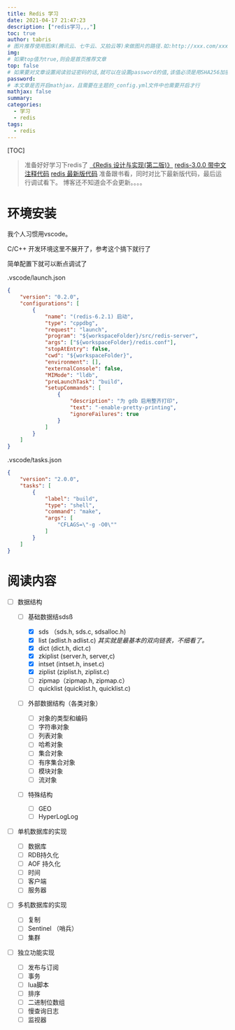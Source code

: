 ```yaml
---
title: Redis 学习
date: 2021-04-17 21:47:23
description: ["redis学习,,,"]
toc: true
author: tabris
# 图片推荐使用图床(腾讯云、七牛云、又拍云等)来做图片的路径.如:http://xxx.com/xxx.jpg
img:
# 如果top值为true,则会是首页推荐文章
top: false
# 如果要对文章设置阅读验证密码的话,就可以在设置password的值,该值必须是用SHA256加密后的密码,防止被他人识破
password:
# 本文章是否开启mathjax，且需要在主题的_config.yml文件中也需要开启才行
mathjax: false
summary:
categories:
  - 学习
  - redis
tags:
  - redis
---
```


[TOC]

> 准备好好学习下redis了
> [《Redis 设计与实现(第二版)》](https://www.kancloud.cn/kancloud/redisbook/63834)
> [redis-3.0.0 带中文注释代码](https://github1s.com/huangz1990/redis-3.0-annotated)
> [redis 最新版代码](https://github1s.com/redis/redis)
> 准备跟书看，同时对比下最新版代码，最后运行调试看下。
> 博客还不知道会不会更新。。。。

# 环境安装

我个人习惯用vscode。

C/C++ 开发环境这里不展开了，参考这个搞下就行了

简单配置下就可以断点调试了

.vscode/launch.json

```json
{
    "version": "0.2.0",
    "configurations": [
        {
            "name": "(redis-6.2.1) 启动",
            "type": "cppdbg",
            "request": "launch",
            "program": "${workspaceFolder}/src/redis-server",
            "args": ["${workspaceFolder}/redis.conf"],
            "stopAtEntry": false,
            "cwd": "${workspaceFolder}",
            "environment": [],
            "externalConsole": false,
            "MIMode": "lldb",
            "preLaunchTask": "build",
            "setupCommands": [
                {
                    "description": "为 gdb 启用整齐打印",
                    "text": "-enable-pretty-printing",
                    "ignoreFailures": true
                }
            ]
        }
    ]
}
```

.vscode/tasks.json

```json
{
    "version": "2.0.0",
    "tasks": [
        {
            "label": "build",
            "type": "shell",
            "command": "make",
            "args": [
                "CFLAGS=\"-g -O0\""
            ]
        }
    ]
}
```

# 阅读内容

- [ ] 数据结构

  - [ ] 基础数据结sdsß

    - [x] sds （sds.h, sds.c, sdsalloc.h)
    - [x] list    (adlist.h adlist.c) *其实就是最基本的双向链表，不细看了。*
    - [x] dict  (dict.h, dict.c)
    - [x] zkiplist (server.h, server,c)
    - [x] intset (intset.h, inset.c)
    - [x] ziplist (ziplist.h, ziplist.c)
    - [ ] zipmap（zipmap.h, zipmap.c）
    - [ ] quicklist (quicklist.h, quicklist.c)
  - [ ] 外部数据结构（各类对象）

    - [ ] 对象的类型和编码
    - [ ] 字符串对象
    - [ ] 列表对象
    - [ ] 哈希对象
    - [ ] 集合对象
    - [ ] 有序集合对象
    - [ ] 模块对象
    - [ ] 流对象
  - [ ] 特殊结构
      - [ ] GEO
      - [ ] HyperLogLog
- [ ] 单机数据库的实现
    - [ ] 数据库
    - [ ] RDB持久化
    - [ ] AOF 持久化
    - [ ] 时间
    - [ ] 客户端
    - [ ] 服务器
- [ ] 多机数据库的实现
    - [ ] 复制
    - [ ] Sentinel （哨兵）
    - [ ] 集群
- [ ] 独立功能实现
    - [ ] 发布与订阅
    - [ ] 事务
    - [ ] lua脚本
    - [ ] 排序
    - [ ] 二进制位数组
    - [ ] 慢查询日志
    - [ ] 监视器